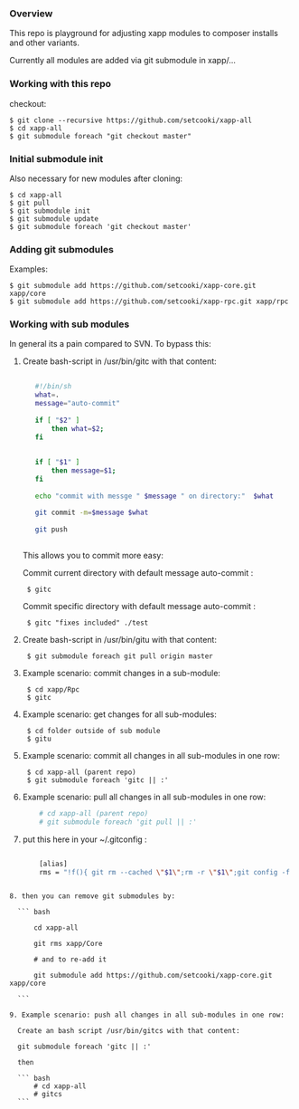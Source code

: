 ### Overview

This repo is playground for adjusting xapp modules to composer installs and other variants. 

Currently all modules are added via git submodule in xapp/...


### Working with this repo

checkout:
    
    $ git clone --recursive https://github.com/setcooki/xapp-all
    $ cd xapp-all
    $ git submodule foreach "git checkout master"
    
### Initial submodule init

Also necessary for new modules after cloning:

    $ cd xapp-all
    $ git pull
    $ git submodule init
    $ git submodule update
    $ git submodule foreach 'git checkout master'

### Adding git submodules 

Examples:
 
    $ git submodule add https://github.com/setcooki/xapp-core.git xapp/core
    $ git submodule add https://github.com/setcooki/xapp-rpc.git xapp/rpc
 
### Working with sub modules 

In general its a pain compared to SVN. To bypass this:
 
1. Create bash-script in /usr/bin/gitc with that content:
  
    ``` bash 
        
       #!/bin/sh
       what=.
       message="auto-commit"
       
       if [ "$2" ]
           then what=$2;
       fi
       
       
       if [ "$1" ]
           then message=$1;
       fi
       
       echo "commit with messge " $message " on directory:"  $what
       
       git commit -m=$message $what
       
       git push
       
    ```
    
    This allows you to commit more easy: 
        
    Commit current directory with default message auto-commit :
                
        $ gitc
        
    Commit specific directory with default message auto-commit :
                    
        $ gitc "fixes included" ./test
        
        
2. Create bash-script in /usr/bin/gitu with that content:
  
    
        $ git submodule foreach git pull origin master
    
  
3. Example scenario: commit changes in a sub-module:
  
        $ cd xapp/Rpc
        $ gitc
    
  
4. Example scenario: get changes for all sub-modules:
  
        $ cd folder outside of sub module 
        $ gitu

    
5. Example scenario: commit all changes in all sub-modules in one row:
  
        $ cd xapp-all (parent repo) 
        $ git submodule foreach 'gitc || :'

  
6. Example scenario: pull all changes in all sub-modules in one row:
    
    ``` bash
        # cd xapp-all (parent repo) 
        # git submodule foreach 'git pull || :'
    ```
  
7. put this here in your ~/.gitconfig :
  
    ``` bash
    
        [alias]
        rms = "!f(){ git rm --cached \"$1\";rm -r \"$1\";git config -f .gitmodules --remove-section \"submodule.$1\";git config -f .git/config --remove-section \"submodule.$1\";git add .gitmodules; }; f"  
  ```
   
8. then you can remove git submodules by:
 
    ``` bash
    
        cd xapp-all
    
        git rms xapp/Core
    
        # and to re-add it 
    
        git submodule add https://github.com/setcooki/xapp-core.git xapp/core
            
    ```
    
9. Example scenario: push all changes in all sub-modules in one row:
    
    Create an bash script /usr/bin/gitcs with that content:
    
    git submodule foreach 'gitc || :'
    
    then 
    
    ``` bash
        # cd xapp-all  
        # gitcs
    ```

       
       
        
  

